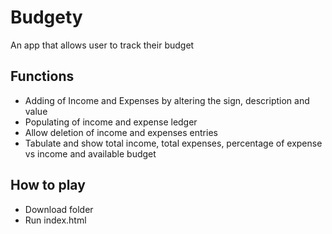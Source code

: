 # Budgety
An app that allows user to track their budget

## Functions

- Adding of Income and Expenses by altering the sign, description and value
- Populating of income and expense ledger
- Allow deletion of income and expenses entries
- Tabulate and show total income, total expenses, percentage of expense vs income and available budget 

## How to play

- Download folder
- Run index.html
